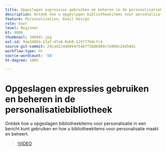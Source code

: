 ```yaml
---
title: Opgeslagen expressies gebruiken en beheren in de personalisatiebibliotheek
description: Ontdek hoe u opgeslagen bibliotheekitems voor personalisatie in een bericht kunt gebruiken en hoe u bibliotheekitems voor personalisatie maakt en beheert.
feature: Personalization, Email Design
role: User
level: Beginner
kt: 9806
thumbnail: 340941.jpg
exl-id: 9ae24064-11a7-4fa0-8eb8-125f7764cfc4
source-git-commit: 29cad22448094754bff3bd6d00c7e060c24d58d1
workflow-type: ht
source-wordcount: '58'
ht-degree: 100%

---
```


# Opgeslagen expressies gebruiken en beheren in de personalisatiebibliotheek

Ontdek hoe u opgeslagen bibliotheekitems voor personalisatie in een bericht kunt gebruiken en hoe u bibliotheekitems voor personalisatie maakt en beheert.

>[!VIDEO](https://video.tv.adobe.com/v/340941?quality=12&learn=on)
